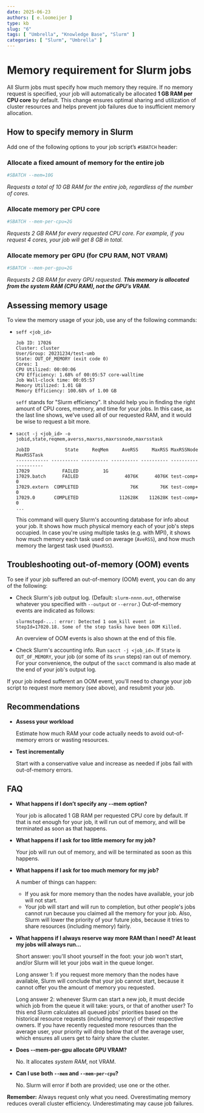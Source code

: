 ```yaml
---
date: 2025-06-23
authors: [ e.loomeijer ]
type: kb
slug: "6"
tags: [ "Umbrella", "Knowledge Base", "Slurm" ]
categories: [ "Slurm", "Umbrella" ]
---
```


# Memory requirement for Slurm jobs

All Slurm jobs must specify how much memory they require. If no memory request is specified, your job will automatically be allocated **1 GB RAM per CPU core** by default. This change ensures optimal sharing and utilization of cluster resources and helps prevent job failures due to insufficient memory allocation.

## How to specify memory in Slurm

Add one of the following options to your job script’s `#SBATCH` header:

### Allocate a fixed amount of memory for the entire job

```bash
#SBATCH --mem=10G
```
*Requests a total of 10 GB RAM for the entire job, regardless of the number of cores.*

### Allocate memory per CPU core

```bash
#SBATCH --mem-per-cpu=2G
```
*Requests 2 GB RAM for every requested CPU core. For example, if you request 4 cores, your job will get 8 GB in total.*

### Allocate memory per GPU (for CPU RAM, NOT VRAM)

```bash
#SBATCH --mem-per-gpu=2G
```
*Requests 2 GB RAM for every GPU requested. **This memory is allocated from the system RAM (CPU RAM), not the GPU’s VRAM.***

## Assessing memory usage

To view the memory usage of your job, use any of the following commands:

- `seff <job_id>`
  ```
  Job ID: 17026
  Cluster: cluster
  User/Group: 20231234/test-umb
  State: OUT_OF_MEMORY (exit code 0)
  Cores: 1
  CPU Utilized: 00:00:06
  CPU Efficiency: 1.68% of 00:05:57 core-walltime
  Job Wall-clock time: 00:05:57
  Memory Utilized: 1.01 GB
  Memory Efficiency: 100.68% of 1.00 GB
  ```
  `seff` stands for "Slurm efficiency".  It should help you in finding the
  right amount of CPU cores, memory, and time for your jobs.  In this case, as
  the last line shows, we've used all of our requested RAM, and it would be
  wise to request a bit more.

- `sacct -j <job_id> -o jobid,state,reqmem,averss,maxrss,maxrssnode,maxrsstask`
  ```
  JobID             State     ReqMem     AveRSS     MaxRSS MaxRSSNode MaxRSSTask
  ------------ ---------- ---------- ---------- ---------- ---------- ----------
  17029            FAILED         1G
  17029.batch      FAILED                 4076K      4076K test-comp+          0
  17029.extern  COMPLETED                   76K        76K test-comp+          0
  17029.0       COMPLETED               112628K    112628K test-comp+          0
  ...
  ```
  This command will query Slurm's accounting database for info about your job.
  It shows how much physical memory each of your job's steps occupied.  In case
  you're using multiple tasks (e.g. with MPI), it shows how much memory each
  task used on average (`AveRSS`), and how much memory the largest task used
  (`MaxRSS`).

## Troubleshooting out-of-memory (OOM) events

To see if your job suffered an out-of-memory (OOM) event, you can do any of the following:

- Check Slurm's job output log.  (Default: `slurm-nnnn.out`, otherwise whatever
  you specified with `--output` or `--error`.)  Out-of-memory events are
  indicated as follows:
  ```
  slurmstepd-...: error: Detected 1 oom_kill event in StepId=17020.18. Some of the step tasks have been OOM Killed.
  ```
  An overview of OOM events is also shown at the end of this file.

- Check Slurm's accounting info.  Run `sacct -j <job_id>`.  If `State` is
  `OUT_OF_MEMORY`, your job (or some of its `srun` steps) ran out of memory.
  For your convenience, the output of the `sacct` command is also made at the
  end of your job's output log.

If your job indeed sufferent an OOM event, you'll need to change your job script to request more memory (see above), and resubmit your job.

## Recommendations

- **Assess your workload**

    Estimate how much RAM your code actually needs to avoid out-of-memory errors or wasting resources.

- **Test incrementally**

    Start with a conservative value and increase as needed if jobs fail with out-of-memory errors.

## FAQ

- **What happens if I don’t specify any --mem option?**

    Your job is allocated 1 GB RAM per requested CPU core by default.  If that
    is not enough for your job, it will run out of memory, and will be
    terminated as soon as that happens.

- **What happens if I ask for too little memory for my job?**

    Your job will run out of memory, and will be terminated as soon as this
    happens.

- **What happens if I ask for too much memory for my job?**

    A number of things can happen:

    - If you ask for more memory than the nodes have available, your job will
      not start.
    - Your job will start and will run to completion, but other people's jobs
      cannot run because you claimed all the memory for your job.  Also, Slurm
      will lower the priority of your future jobs, because it tries to share
      resources (including memory) fairly.

- **What happens if I always reserve way more RAM than I need? At least my jobs
  will always run...**

    Short answer: you'll shoot yourself in the foot: your job won't start,
    and/or Slurm will let your jobs wait in the queue longer.

    Long answer 1: if you request more memory than the nodes have available,
    Slurm will conclude that your job cannot start, because it cannot offer you
    the amount of memory you requested.

    Long answer 2: whenever Slurm can start a new job, it must decide which job
    from the queue it will take: yours, or that of another user?  To this end
    Slurm calculates all queued jobs' priorities based on the historical
    resource requests (including memory) of their respective owners.  If you
    have recently requested more resources than the average user, your priority
    will drop below that of the average user, which ensures all users get to
    fairly share the cluster.

- **Does --mem-per-gpu allocate GPU VRAM?**

    No. It allocates *system RAM*, not VRAM.

- **Can I use both `--mem` and `--mem-per-cpu`?**

    No. Slurm will error if both are provided; use one or the other.

**Remember:** Always request only what you need. Overestimating memory reduces overall cluster efficiency. Underestimating may cause job failures.
